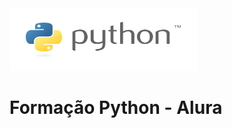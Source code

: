 <img src="./imagens/Python_logo.png" width="300" height="100" aligh="left">
<h1>Formação Python - Alura</h1>
